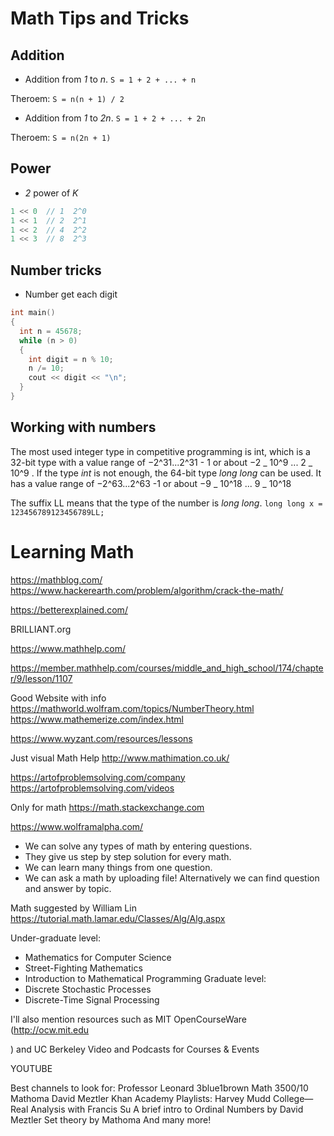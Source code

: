 # Math Tips and Tricks

## Addition

- Addition from *1* to *n*. `S = 1 + 2 + ... + n`

Theroem: `S = n(n + 1) / 2`

- Addition from *1* to *2n*. `S = 1 + 2 + ... + 2n`

Theroem: `S = n(2n + 1)`

## Power

- *2* power of *K*

```c++
1 << 0  // 1  2^0
1 << 1  // 2  2^1
1 << 2  // 4  2^2
1 << 3  // 8  2^3
```

## Number tricks

- Number get each digit

```c++
int main()
{
  int n = 45678;
  while (n > 0)
  {
    int digit = n % 10;
    n /= 10;
    cout << digit << "\n";
  }
}
```

## Working with numbers

The most used integer type in competitive programming is int, which is a 32-bit type with a value range of −2^31...2^31 - 1 or about −2 _ 10^9 ... 2 _ 10^9 . If the type _int_ is not enough, the 64-bit type _long long_ can be used. It has a value range of −2^63...2^63 -1 or about −9 _ 10^18 ... 9 _ 10^18

The suffix LL means that the type of the number is _long long_.
`long long x = 123456789123456789LL;`



# Learning Math

https://mathblog.com/
https://www.hackerearth.com/problem/algorithm/crack-the-math/

https://betterexplained.com/

BRILLIANT.org

https://www.mathhelp.com/

https://member.mathhelp.com/courses/middle_and_high_school/174/chapter/9/lesson/1107


Good Website with info
https://mathworld.wolfram.com/topics/NumberTheory.html
https://www.mathemerize.com/index.html

https://www.wyzant.com/resources/lessons


Just visual Math Help
http://www.mathimation.co.uk/


https://artofproblemsolving.com/company
https://artofproblemsolving.com/videos


Only for math
https://math.stackexchange.com

https://www.wolframalpha.com/
* We can solve any types of math by entering questions.
* They give us step by step solution for every math.
* We can learn many things from one question.
* We can ask a math by uploading file!
Alternatively we can find question and answer by topic.


Math suggested by William Lin
https://tutorial.math.lamar.edu/Classes/Alg/Alg.aspx


Under-graduate level:
* Mathematics for Computer Science
* Street-Fighting Mathematics
* Introduction to Mathematical Programming
Graduate level:
* Discrete Stochastic Processes
* Discrete-Time Signal Processing


I'll also mention resources such as MIT OpenCourseWare (http://ocw.mit.edu

) and UC Berkeley Video and Podcasts for Courses & Events



YOUTUBE

Best channels to look for:
Professor Leonard
3blue1brown
Math 3500/10
Mathoma
David Meztler
Khan Academy
Playlists:
Harvey Mudd College—Real Analysis with Francis Su
A brief intro to Ordinal Numbers by David Meztler
Set theory by Mathoma
And many more!
